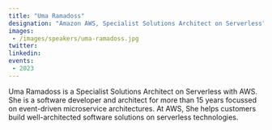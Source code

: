 ```yaml
---
title: "Uma Ramadoss"
designation: "Amazon AWS, Specialist Solutions Architect on Serverless"
images:
 - /images/speakers/uma-ramadoss.jpg
twitter: 
linkedin: 
events:
 - 2023
---
```


Uma Ramadoss is a Specialist Solutions Architect on Serverless with AWS. She is a software developer and architect for more than 15 years focussed on event-driven microservice architectures. At AWS, She helps customers build well-architected software solutions on serverless technologies.
